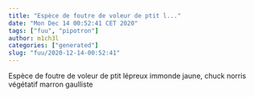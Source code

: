```yaml
---
title: "Espèce de foutre de voleur de ptit l..."
date: "Mon Dec 14 00:52:41 CET 2020"
tags: ["fuu", "pipotron"]
author: m1ch3l
categories: ["generated"]
slug: "fuu/2020-12-14-00:52:41"
---
```


Espèce de foutre de voleur de ptit lépreux immonde jaune, chuck norris végétatif marron gaulliste
